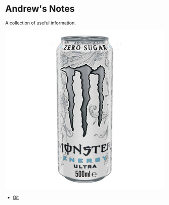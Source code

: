 # Andrew's Notes
A collection of useful information.

![white_monster.jpg](white_monster.jpg)

- [Git](Git.md)

